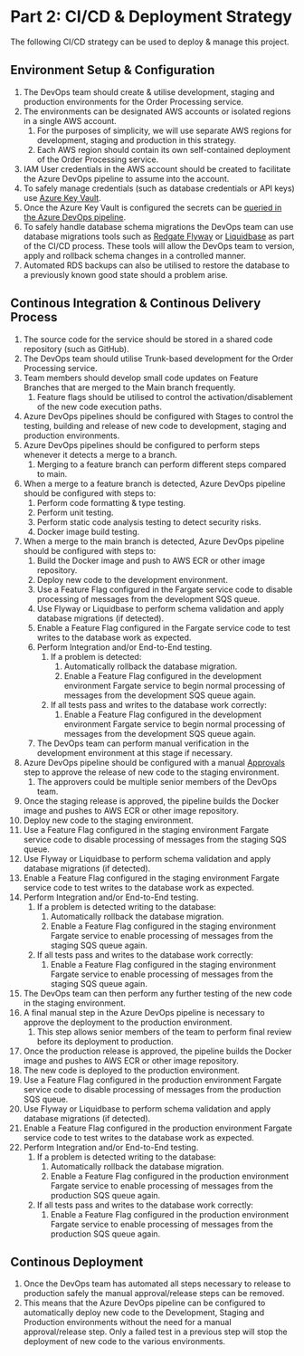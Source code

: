 # Part 2: CI/CD & Deployment Strategy

The following CI/CD strategy can be used to deploy  & manage this project.

## Environment Setup & Configuration

1. The DevOps team should create & utilise development, staging and production environments for the Order Processing service.
2. The environments can be designated AWS accounts or isolated regions in a single AWS account.
      1. For the purposes of simplicity, we will use separate AWS regions for development, staging and production in this strategy.
      2. Each AWS region should contain its own self-contained deployment of the Order Processing service.
3. IAM User credentials in the AWS account should be created to facilitate the Azure DevOps pipeline to assume into the account.
4. To safely manage credentials (such as database credentials or API keys) use [Azure Key Vault](https://learn.microsoft.com/en-us/azure/devops/pipelines/release/key-vault-in-own-project?view=azure-devops&tabs=portal%2Cmanagedidentity).
5. Once the Azure Key Vault is configured the secrets can be [queried in the Azure DevOps pipeline](https://learn.microsoft.com/en-us/azure/devops/pipelines/release/key-vault-in-own-project?view=azure-devops&tabs=portal%2Cmanagedidentity).
6. To safely handle database schema migrations the DevOps team can use database migrations tools such as [Redgate Flyway](https://documentation.red-gate.com/fd/getting-started-with-flyway-184127223.html) or [Liquidbase](https://www.liquibase.com/on-demand-demo) as part of the CI/CD process. These tools will allow the DevOps team to version, apply and rollback schema changes in a controlled manner.
7. Automated RDS backups can also be utilised to restore the database to a previously known good state should a problem arise.

## Continous Integration & Continous Delivery Process

1. The source code for the service should be stored in a shared code repository (such as GitHub).
2. The DevOps team should utilise Trunk-based development for the Order Processing service.
3. Team members should develop small code updates on Feature Branches that are merged to the Main branch frequently.
   1. Feature flags should be utilised to control the activation/disablement of the new code execution paths.
4. Azure DevOps pipelines should be configured with Stages to control the testing, building and release of new code to development, staging and production environments.
5. Azure DevOps pipelines should be configured to perform steps whenever it detects a merge to a branch.
   1. Merging to a feature branch can perform different steps compared to main.
6. When a merge to a feature branch is detected, Azure DevOps pipeline should be configured with steps to:
   1. Perform code formatting & type testing.
   2. Perform unit testing.
   3. Perform static code analysis testing to detect security risks.
   4. Docker image build testing.
7. When a merge to the main branch is detected, Azure DevOps pipeline should be configured with steps to:
   1. Build the Docker image and push to AWS ECR or other image repository.
   2. Deploy new code to the development environment.
   3. Use a Feature Flag configured in the Fargate service code to disable processing of messages from the development SQS queue.
   4. Use Flyway or Liquidbase to perform schema validation and apply database migrations (if detected).
   5. Enable a Feature Flag configured in the Fargate service code to test writes to the database work as expected.
   6. Perform Integration and/or End-to-End testing.
      1. If a problem is detected:
         1. Automatically rollback the database migration.
         2. Enable a Feature Flag configured in the development environment Fargate service to begin normal processing of messages from the development SQS queue again.
      2. If all tests pass and writes to the database work correctly:
         1. Enable a Feature Flag configured in the development environment Fargate service to begin normal processing of messages from the development SQS queue again.
   7. The DevOps team can perform manual verification in the development environment at this stage if necessary.
8. Azure DevOps pipeline should be configured with a manual [Approvals](https://learn.microsoft.com/en-us/azure/devops/pipelines/process/approvals?view=azure-devops&tabs=check-pass) step to approve the release of new code to the staging environment.
   1. The approvers could be multiple senior members of the DevOps team.
9. Once the staging release is approved, the pipeline builds the Docker image and pushes to AWS ECR or other image repository.
10. Deploy new code to the staging environment.
11. Use a Feature Flag configured in the staging environment Fargate service code to disable processing of messages from the staging SQS queue.
12. Use Flyway or Liquidbase to perform schema validation and apply database migrations (if detected).
13. Enable a Feature Flag configured in the staging environment Fargate service code to test writes to the database work as expected.
14. Perform Integration and/or End-to-End testing.
    1. If a problem is detected writing to the database:
       1. Automatically rollback the database migration.
       2. Enable a Feature Flag configured in the staging environment Fargate service to enable processing of messages from the staging SQS queue again.
    2. If all tests pass and writes to the database work correctly:
       1. Enable a Feature Flag configured in the staging environment Fargate service to enable processing of messages from the staging SQS queue again.
15. The DevOps team can then perform any further testing of the new code in the staging environment.
16. A final manual step in the Azure DevOps pipeline is necessary to approve the deployment to the production environment.
    1. This step allows senior members of the team to perform final review before its deployment to production.
17. Once the production release is approved, the pipeline builds the Docker image and pushes to AWS ECR or other image repository.
18. The new code is deployed to the production environment.
19. Use a Feature Flag configured in the production environment Fargate service code to disable processing of messages from the production SQS queue.
20. Use Flyway or Liquidbase to perform schema validation and apply database migrations (if detected).
21. Enable a Feature Flag configured in the production environment Fargate service code to test writes to the database work as expected.
22. Perform Integration and/or End-to-End testing.
    1. If a problem is detected writing to the database:
       1. Automatically rollback the database migration.
       2. Enable a Feature Flag configured in the production environment Fargate service to enable processing of messages from the production SQS queue again.
    2. If all tests pass and writes to the database work correctly:
       1. Enable a Feature Flag configured in the production environment Fargate service to enable processing of messages from the production SQS queue again.

## Continous Deployment

1. Once the DevOps team has automated all steps necessary to release to production safely the manual approval/release steps can be removed.
2. This means that the Azure DevOps pipeline can be configured to automatically deploy new code to the Development, Staging and Production environments without the need for a manual approval/release step. Only a failed test in a previous step will stop the deployment of new code to the various environments.
